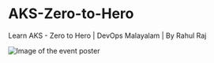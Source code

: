 # AKS-Zero-to-Hero
Learn AKS - Zero to Hero | DevOps Malayalam | By Rahul Raj

![Image of the event poster](https://secure-content.meetupstatic.com/images/classic-events/507307813/676x380.webp)
